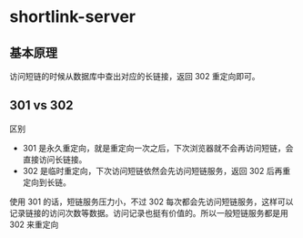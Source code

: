 # shortlink-server

## 基本原理

访问短链的时候从数据库中查出对应的长链接，返回 302 重定向即可。

## 301 vs 302 

区别

- 301 是永久重定向，就是重定向一次之后，下次浏览器就不会再访问短链，会直接访问长链接。
- 302 是临时重定向，下次访问短链依然会先访问短链服务，返回 302 后再重定向到长链。

使用 301 的话，短链服务压力小，不过 302 每次都会先访问短链服务，这样可以记录链接的访问次数等数据。访问记录也挺有价值的。所以一般短链服务都是用 302 来重定向
